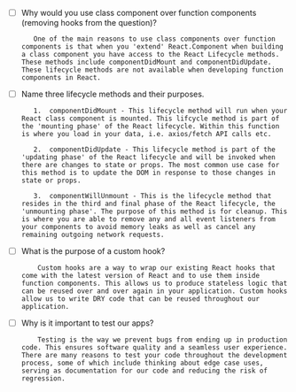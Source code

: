 - [ ] Why would you use class component over function components (removing hooks from the question)?

         One of the main reasons to use class components over function components is that when you 'extend' React.Component when building a class component you have access to the React Lifecycle methods. These methods include componentDidMount and componentDidUpdate. These lifecycle methods are not available when developing function components in React.

- [ ] Name three lifecycle methods and their purposes.

         1.  componentDidMount - This lifecycle method will run when your React class component is mounted. This lifcycle method is part of the 'mounting phase' of the React lifecycle. Within this function is where you load in your data, i.e. axios/fetch API calls etc.

         2.  componentDidUpdate - This lifecycle method is part of the 'updating phase' of the React lifecycle and will be invoked when there are changes to state or props. The most common use case for this method is to update the DOM in response to those changes in state or props.

         3.  componentWillUnmount - This is the lifecycle method that resides in the third and final phase of the React lifecycle, the 'unmounting phase'. The purpose of this method is for cleanup. This is where you are able to remove any and all event listeners from your components to avoid memory leaks as well as cancel any remaining outgoing network requests.  

- [ ] What is the purpose of a custom hook?

          Custom hooks are a way to wrap our existing React hooks that come with the latest version of React and to use them inside function components. This allows us to produce stateless logic that can be reused over and over again in your application. Custom hooks allow us to write DRY code that can be reused throughout our application.

- [ ] Why is it important to test our apps?

          Testing is the way we prevent bugs from ending up in production code. This ensures software quality and a seamless user experience. There are many reasons to test your code throughout the development process, some of which include thinking about edge case uses, serving as documentation for our code and reducing the risk of regression.